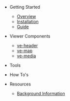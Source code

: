 - Getting Started

  - [Overview](/)
  - [Installation](/installation)
  - [Guide](/getting-started/guide)

- Viewer Components
  - [ve-header](/components/header)
  - [ve-map](/components/map)
  - [ve-media](/components/media)

- Tools

- How To's

- Resources
  - [Background Information](/background)
